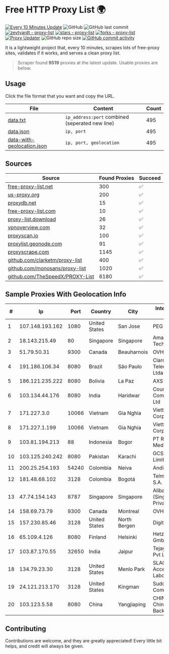 
# Free HTTP Proxy List 🌍

[![Every 10 Minutes Update](https://github.com/mertguvencli/http-proxy-list/actions/workflows/main.yml/badge.svg?branch=main)](https://github.com/mertguvencli/http-proxy-list/actions/workflows/main.yml)
![GitHub](https://img.shields.io/github/license/mertguvencli/http-proxy-list)
![GitHub last commit](https://img.shields.io/github/last-commit/mertguvencli/http-proxy-list)
[![zevtyardt - proxy-list](https://img.shields.io/static/v1?label=zevtyardt&message=proxy-list&color=blue&logo=github)](https://github.com/zevtyardt/proxy-list "Go to GitHub repo")
[![stars - proxy-list](https://img.shields.io/github/stars/zevtyardt/proxy-list?style=social)](https://github.com/zevtyardt/proxy-list)
[![forks - proxy-list](https://img.shields.io/github/forks/zevtyardt/proxy-list?style=social)](https://github.com/zevtyardt/proxy-list)
[![Proxy Updater](https://github.com/zevtyardt/proxy-list/workflows/Proxy%20Updater/badge.svg)](https://github.com/zevtyardt/proxy-list/actions?query=workflow:"Proxy+Updater")
![GitHub repo size](https://img.shields.io/github/repo-size/zevtyardt/proxy-list)
[![GitHub commit activity](https://img.shields.io/github/commit-activity/m/zevtyardt/proxy-list?logo=commits)](https://github.com/zevtyardt/proxy-list/commits/main)

It is a lightweight project that, every 10 minutes, scrapes lots of free-proxy sites, validates if it works, and serves a clean proxy list.

> Scraper found **9519** proxies at the latest update. Usable proxies are below.

## Usage

Click the file format that you want and copy the URL.

|File|Content|Count|
|----|-------|-----|
|[data.txt](https://raw.githubusercontent.com/mertguvencli/http-proxy-list/main/proxy-list/data.txt)|`ip_address:port` combined (seperated new line)|495|
|[data.json](https://raw.githubusercontent.com/mertguvencli/http-proxy-list/main/proxy-list/data.json)|`ip, port`|495|
|[data-with-geolocation.json](https://raw.githubusercontent.com/mertguvencli/http-proxy-list/main/proxy-list/data-with-geolocation.json)|`ip, port, geolocation`|495|

## Sources

|Source|Found Proxies|Succeed|
|------|-------------|-------|
|[free-proxy-list.net](https://free-proxy-list.net)|300|✅|
|[us-proxy.org](https://www.us-proxy.org)|200|✅|
|[proxydb.net](http://proxydb.net)|15|✅|
|[free-proxy-list.com](https://free-proxy-list.com/?page=&port=&type%5B%5D=http&type%5B%5D=https&up_time=0&search=Search)|10|✅|
|[proxy-list.download](https://www.proxy-list.download/HTTP)|26|✅|
|[vpnoverview.com](https://vpnoverview.com/privacy/anonymous-browsing/free-proxy-servers)|32|✅|
|[proxyscan.io](https://www.proxyscan.io)|100|✅|
|[proxylist.geonode.com](https://proxylist.geonode.com/api/proxy-list?limit=300&page=1&sort_by=lastChecked&sort_type=desc&protocols=http,https)|91|✅|
|[proxyscrape.com](https://api.proxyscrape.com/v2/?request=displayproxies&protocol=http&timeout=10000&country=all&ssl=all&anonymity=all)|1145|✅|
|[github.com/clarketm/proxy-list](https://raw.githubusercontent.com/clarketm/proxy-list/master/proxy-list-raw.txt)|400|✅|
|[github.com/monosans/proxy-list](https://raw.githubusercontent.com/monosans/proxy-list/main/proxies/http.txt)|1020|✅|
|[github.com/TheSpeedX/PROXY-List](https://raw.githubusercontent.com/TheSpeedX/PROXY-List/master/http.txt)|6180|✅|


## Sample Proxies With Geolocation Info

|#|Ip|Port|Country|City|Internet Service Provider|
|-|--|----|-------|----|-------------------------|
|1|107.148.193.162|1080|United States|San Jose|PEG TECH INC|
|2|18.143.215.49|80|Singapore|Singapore|Amazon Technologies Inc.|
|3|51.79.50.31|9300|Canada|Beauharnois|OVH SAS|
|4|191.186.106.34|8080|Brazil|São Paulo|Claro NXT Telecomunicacoes Ltda|
|5|186.121.235.222|8080|Bolivia|La Paz|AXS Bolivia S. A.|
|6|103.134.44.176|8080|India|Haridwar|Countrylink Communiction Pvt Ltd|
|7|171.227.3.0|10066|Vietnam|Gia Nghia|Viettel Corporation|
|8|171.227.1.199|10066|Vietnam|Gia Nghia|Viettel Corporation|
|9|103.81.194.213|88|Indonesia|Bogor|PT Rtiga Global Media|
|10|103.125.240.242|8080|Pakistan|Karachi|GCS (Private) Limited|
|11|200.25.254.193|54240|Colombia|Neiva|Andinet ON Line|
|12|181.48.68.102|3128|Colombia|Bogotá|Telmex Colombia S.A.|
|13|47.74.154.143|8787|Singapore|Singapore|Alibaba Cloud (Singapore) Private Limited|
|14|158.69.73.79|9300|Canada|Montreal|OVH SAS|
|15|157.230.85.46|3128|United States|North Bergen|DigitalOcean, LLC|
|16|65.109.4.126|8080|Finland|Helsinki|Hetzner Online GmbH|
|17|103.87.170.55|32650|India|Jaipur|Tejays Industries Pvt Ltd|
|18|134.79.23.30|3128|United States|Menlo Park|SLAC National Accelerator Laboratory|
|19|24.121.213.170|3128|United States|Kingman|Suddenlink Communications|
|20|103.123.5.58|8080|China|Yangjiaping|CHINA UNICOM China169 Backbone|



## Contributing

Contributions are welcome, and they are greatly appreciated! Every
little bit helps, and credit will always be given.

